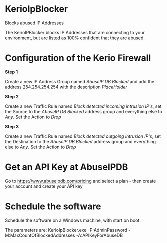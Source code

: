 # KerioIpBlocker
Blocks abused IP Addresses

The KerioIPBlocker blocks IP Addresses that are connecting to your environment, but are listed as 100% confident that they are abused.

# Configuration of the Kerio Firewall

**Step 1**

Create a new IP Address Group named *AbuseIP DB Blocked* and add the address 254.254.254.254 with the description *PlaceHolder*

**Step 2**

Create a new Traffic Rule named *Block detected incoming intrusion IP's*, set the Source to the *AbuseIP DB Blocked* address group and everything else to *Any*.
Set the Action to *Drop*

**Step 3**

Create a new Traffic Rule named *Block detected outgoing intrusion IP's*, set the Destination to the *AbuseIP DB Blocked* address group and everything else to *Any*.
Set the Action to *Drop*

# Get an API Key at AbuseIPDB

Go to https://www.abuseipdb.com/pricing and select a plan - then create your account and create your API key

# Schedule the software

Schedule the software on a Windows machine, with start on boot.

The parameters are:
KerioIpBlocker.exe -P:AdminPassword -M:MaxCountOfBlockedAddresses -A:APIKeyForAbuseDB
